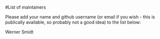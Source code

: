 #List of maintainers

Please add your name and github username (or email if you wish - this is publically available, so probably not a good idea) to the list below:

Werner Smidt <TheWhyofFry>

